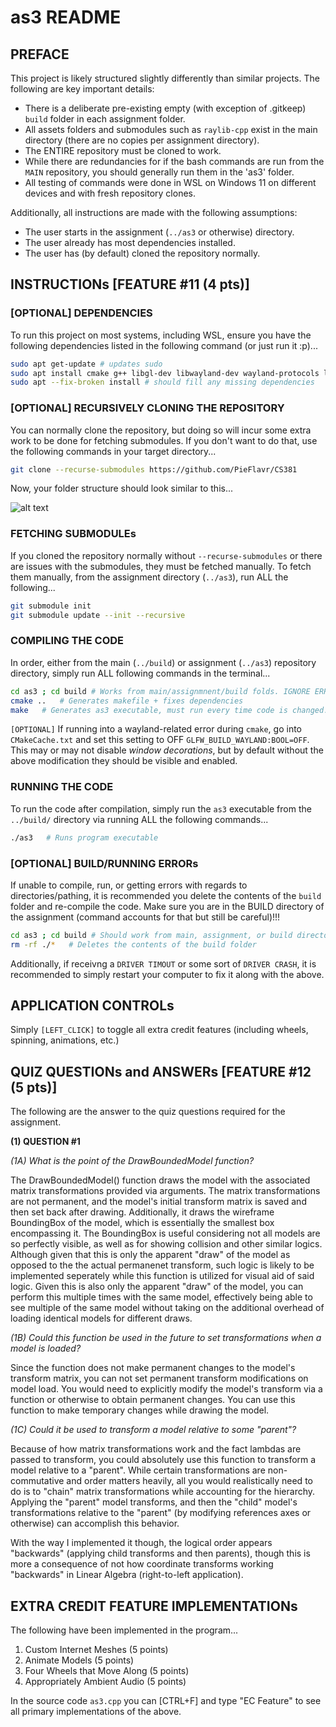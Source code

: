# as3 README

## PREFACE

This project is likely structured slightly differently than similar projects. The following are key important details:
* There is a deliberate pre-existing empty (with exception of .gitkeep) `build` folder in each assignment folder.
* All assets folders and submodules such as `raylib-cpp` exist in the main directory (there are no copies per assignment directory).
* The ENTIRE repository must be cloned to work. 
* While there are redundancies for if the bash commands are run from the `MAIN` repository, you should generally run them in the 'as3' folder.
* All testing of commands were done in WSL on Windows 11 on different devices and with fresh repository clones. 

Additionally, all instructions are made with the following assumptions:
* The user starts in the assignment (`../as3` or otherwise) directory.
* The user already has most dependencies installed.
* The user has (by default) cloned the repository normally. 

## INSTRUCTIONs [FEATURE \#11 (4 pts)]

### [OPTIONAL] DEPENDENCIES

To run this project on most systems, including WSL, ensure you have the following dependencies listed in the following command (or just run it :p)...

```bash
sudo apt get-update # updates sudo
sudo apt install cmake g++ libgl-dev libwayland-dev wayland-protocols libxrandr-dev pkg-config libxkbcommon-dev libxinerama-dev libxcursor-dev libxi-dev mesa-utils build-essential cmake xorg-dev pulseaudio
sudo apt --fix-broken install # should fill any missing dependencies
```

### [OPTIONAL] RECURSIVELY CLONING THE REPOSITORY

You can normally clone the repository, but doing so will incur some extra work to be done for fetching submodules. If you don't want to do that, use the following commands in your target directory...

```bash
git clone --recurse-submodules https://github.com/PieFlavr/CS381
```

Now, your folder structure should look similar to this...

![alt text](../assets/images/folder-example-as3.png)

### FETCHING SUBMODULEs

If you cloned the repository normally without `--recurse-submodules` or there are issues with the submodules, they must be fetched manually.
To fetch them manually, from the assignment directory (`../as3`), run ALL the following...

```bash
git submodule init 
git submodule update --init --recursive 
```

### COMPILING THE CODE

In order, either from the main (`../build`) or assignment (`../as3`) repository directory, simply run ALL following commands in the terminal...

```bash
cd as3 ; cd build # Works from main/assignmnent/build folds. IGNORE ERRORS FROM THIS!!!
cmake ..   # Generates makefile + fixes dependencies
make   # Generates as3 executable, must run every time code is changed.
```

`[OPTIONAL]` If running into a wayland-related error during `cmake`, go into `CMakeCache.txt` and set this setting to OFF `GLFW_BUILD_WAYLAND:BOOL=OFF`.
This may or may not disable *window decorations*, but by default without the above modification they should be visible and enabled.

### RUNNING THE CODE

To run the code after compilation, simply run the `as3` executable from the `../build/` directory via running ALL the following commands...

```bash
./as3   # Runs program executable
```

### [OPTIONAL] BUILD/RUNNING ERRORs

If unable to compile, run, or getting errors with regards to directories/pathing, it is recommended you delete the contents of the `build` folder and re-compile the code. Make sure you are in the BUILD directory of the assignment (command accounts for that but still be careful)!!!

```bash
cd as3 ; cd build # Should work from main, assignment, or build directory... IGNORE ERRORS FROM THIS (accounts for being in either main/assignment/build directory)
rm -rf ./*   # Deletes the contents of the build folder
```

Additionally, if receivng a `DRIVER TIMOUT` or some sort of `DRIVER CRASH`, it is recommended to simply restart your computer to fix it along with the above.

## APPLICATION CONTROLs

Simply `[LEFT_CLICK]` to toggle all extra credit features (including wheels, spinning, animations, etc.)

## QUIZ QUESTIONs and ANSWERs [FEATURE \#12 (5 pts)]

The following are the answer to the quiz questions required for the assignment.

**(1) QUESTION #1**

*(1A) What is the point of the DrawBoundedModel function?*

The DrawBoundedModel() function draws the model with the associated matrix transformations provided via arguments.
The matrix transformations are not permanent, and the model's initial transform matrix is saved and then set back after drawing.
Additionally, it draws the wireframe BoundingBox of the model, which is essentially the smallest box encompassing it. 
The BoundingBox is useful considering not all models are so perfectly visible, as well as for showing collision and other similar logics. Although given that this is only the apparent "draw" of the model as opposed to the the actual permanenet transform, such logic is likely to be implemented seperately while this function is utilized for visual aid of said logic. 
Given this is also only the apparent "draw" of the model, you can perform this multiple times with the same model, effectively being able to see multiple of the same model without taking on the additional overhead of loading identical models for different draws. 

*(1B) Could this function be used in the future to set transformations when a model is loaded?*

Since the function does not make permanent changes to the model's transform matrix, you can not set permanent transform modifications on model load. You would need to explicitly modify the model's transform via a function or otherwise to obtain permanent changes. You can use this function to make temporary changes while drawing the model. 

*(1C) Could it be used to transform a model relative to some "parent"?*

Because of how matrix transformations work and the fact lambdas are passed to transform, you could absolutely use this function to transform a model relative to a "parent". While certain transformations are non-commutative and order matters heavily, all you would realistically need to do is to "chain" matrix transformations while accounting for the hierarchy. Applying the "parent" model transforms, and then the "child" model's transformations relative to the "parent" (by modifying references axes or otherwise) can accomplish this behavior. 

With the way I implemented it though, the logical order appears "backwards" (applying child transforms and then parents), though this is more a consequence of not how coordinate transforms working "backwards" in Linear Algebra (right-to-left application).

## EXTRA CREDIT FEATURE IMPLEMENTATIONs

The following have been implemented in the program...

1) Custom Internet Meshes (5 points)
2) Animate Models (5 points)
3) Four Wheels that Move Along (5 points)
4) Appropriately Ambient Audio (5 points)

In the source code `as3.cpp` you can [CTRL+F] and type "EC Feature" to see all primary implementations of the above.